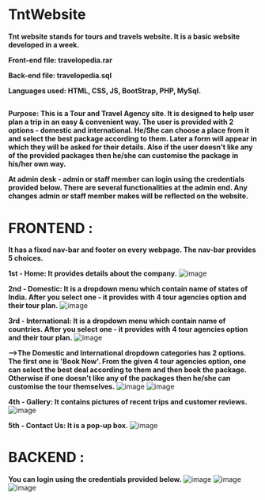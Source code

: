 # TntWebsite
**Tnt website stands for tours and travels website. It is a basic website developed in a week.**

**Front-end file: travelopedia.rar**

**Back-end file: travelopedia.sql**

**Languages used: HTML, CSS, JS, BootStrap, PHP, MySql.**
##

**Purpose: This is a Tour and Travel Agency site. It is designed to help user plan a trip in an easy & convenient way. The user is provided with 2 options - domestic and international. He/She can choose a place from it and select the best package according to them. Later a form will appear in which they will be asked for their details. Also if the user doesn't like any of the provided packages then he/she can customise the package in his/her own way.**

**At admin desk - admin or staff member can login using the credentials provided below. There are several functionalities at the admin end. Any changes admin or staff member makes will be reflected on the website.**

# **FRONTEND :**

**It has a fixed nav-bar and footer on every webpage. The nav-bar provides 5 choices.**

**1st - Home:
It provides details about the company.**
![image](https://user-images.githubusercontent.com/87112390/126318452-d6cd2a5d-cad0-4cc0-a22b-43413393f00c.png)

**2nd - Domestic: It is a dropdown menu which contain name of states of India. After you select one - it provides with 4 tour agencies option and their tour plan.**
![image](https://user-images.githubusercontent.com/87112390/126312699-da815701-b5f0-4e8d-b000-05c0b8e3ac82.png)


**3rd - International: It is a dropdown menu which contain name of countries. After you select one - it provides with 4 tour agencies option and their tour plan.**
![image](https://user-images.githubusercontent.com/87112390/126312950-ffb73a49-d74f-4bfe-ad62-0d219537b68c.png)


**-->The Domestic and International dropdown categories has 2 options. The first one is 'Book Now'. From the given 4 tour agencies option, one can select the best deal according to them and then book the package. Otherwise if one doesn't like any of the packages then he/she can customise the tour themselves.**
![image](https://user-images.githubusercontent.com/87112390/126313658-f55a38e5-30f6-4fec-b861-c94ee01ccda8.png)
![image](https://user-images.githubusercontent.com/87112390/126369031-448891dd-b5bb-4202-8b47-1bd221561221.png)



**4th - Gallery: It contains pictures of recent trips and customer reviews.**
![image](https://user-images.githubusercontent.com/87112390/126311298-44291619-79af-4b89-ba4e-fb316537e85f.png)


**5th - Contact Us: It is a pop-up box.**
![image](https://user-images.githubusercontent.com/87112390/126311479-2a5b9d9d-58d2-4a81-903d-1048cce36957.png)



# **BACKEND :**
**You can login using the credentials provided below.**
![image](https://user-images.githubusercontent.com/87112390/126317856-d0dd0f3f-8772-4f14-bfb2-af29e67fe7cd.png)
![image](https://user-images.githubusercontent.com/87112390/126317983-833e778d-d744-4c2f-8e22-79d34e0d546f.png)
![image](https://user-images.githubusercontent.com/87112390/126318084-011560ce-ebba-4ceb-8138-c0d43269d56c.png)
